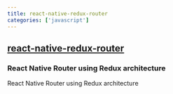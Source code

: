 ```yaml
---
title: react-native-redux-router
categories: ['javascript']
---
```

## [react-native-redux-router](https://github.com/aksonov/react-native-redux-router)

### React Native Router using Redux architecture

React Native Router using Redux architecture
